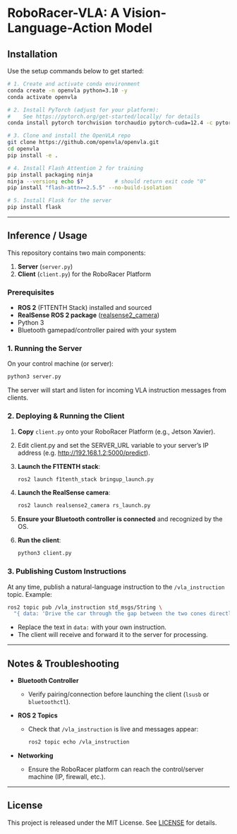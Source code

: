 # RoboRacer-VLA: A Vision-Language-Action Model

## Installation

Use the setup commands below to get started:

```bash
# 1. Create and activate conda environment
conda create -n openvla python=3.10 -y
conda activate openvla

# 2. Install PyTorch (adjust for your platform):
#    See https://pytorch.org/get-started/locally/ for details
conda install pytorch torchvision torchaudio pytorch-cuda=12.4 -c pytorch -c nvidia -y

# 3. Clone and install the OpenVLA repo
git clone https://github.com/openvla/openvla.git
cd openvla
pip install -e .

# 4. Install Flash Attention 2 for training
pip install packaging ninja
ninja --version; echo $?          # should return exit code "0"
pip install "flash-attn==2.5.5" --no-build-isolation

# 5. Install Flask for the server
pip install flask
```

---

## Inference / Usage

This repository contains two main components:

1. **Server** (`server.py`)  
2. **Client** (`client.py`) for the RoboRacer Platform

### Prerequisites

- **ROS 2** (F1TENTH Stack) installed and sourced  
- **RealSense ROS 2 package** ([realsense2_camera](https://github.com/IntelRealSense/realsense-ros))  
- Python 3  
- Bluetooth gamepad/controller paired with your system  

### 1. Running the Server

On your control machine (or server):

```bash
python3 server.py
```

The server will start and listen for incoming VLA instruction messages from clients.

### 2. Deploying & Running the Client

1. **Copy** `client.py` onto your RoboRacer Platform (e.g., Jetson Xavier).
2. Edit client.py and set the SERVER_URL variable to your server’s IP address (e.g. http://192.168.1.2:5000/predict).
3. **Launch the F1TENTH stack**:

   ```bash
   ros2 launch f1tenth_stack bringup_launch.py
   ```

4. **Launch the RealSense camera**:

   ```bash
   ros2 launch realsense2_camera rs_launch.py
   ```

5. **Ensure your Bluetooth controller is connected** and recognized by the OS.  
6. **Run the client**:

   ```bash
   python3 client.py
   ```

### 3. Publishing Custom Instructions

At any time, publish a natural-language instruction to the `/vla_instruction` topic. Example:

```bash
ros2 topic pub /vla_instruction std_msgs/String \
  "{ data: 'Drive the car through the gap between the two cones directly ahead, staying centered in the opening and holding a steady speed.' }"
```

- Replace the text in `data:` with your own instruction.  
- The client will receive and forward it to the server for processing.

---

## Notes & Troubleshooting

- **Bluetooth Controller**  
  - Verify pairing/connection before launching the client (`lsusb` or `bluetoothctl`).  

- **ROS 2 Topics**  
  - Check that `/vla_instruction` is live and messages appear:
    ```bash
    ros2 topic echo /vla_instruction
    ```

- **Networking**  
  - Ensure the RoboRacer platform can reach the control/server machine (IP, firewall, etc.).

---

## License

This project is released under the MIT License. See [LICENSE](LICENSE) for details.
